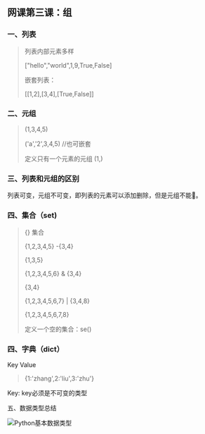 ## 网课第三课：组

### 一、列表

> 列表内部元素多样
>
> ["hello","world",1,9,True,False]
>
> 嵌套列表：
>
> [[1,2],[3,4],[True,False]]

### 二、元组

> (1,3,4,5)
>
> ('a','2',3,4,5) //也可嵌套
>
> 定义只有一个元素的元组 (1,)

### 三、列表和元组的区别

列表可变，元组不可变，即列表的元素可以添加删除，但是元组不能。

### 四、集合（set)

> {}    集合
>
> {1,2,3,4,5} -{3,4}
>
> {1,3,5}
>
> {1,2,3,4,5,6}  & {3,4}
>
> {3,4}
>
> {1,2,3,4,5,6,7}  | {3,4,8}
>
> {1,2,3,4,5,6,7,8}
>
> 定义一个空的集合：se()

### 四、字典（dict）

Key Value

> {1:'zhang',2:'liu',3:'zhu'}

Key: key必须是不可变的类型

五、数据类型总结

![Python基本数据类型](/Volumes/Docu/zhen/Notebook/python学习笔记/Python基本数据类型.png)

